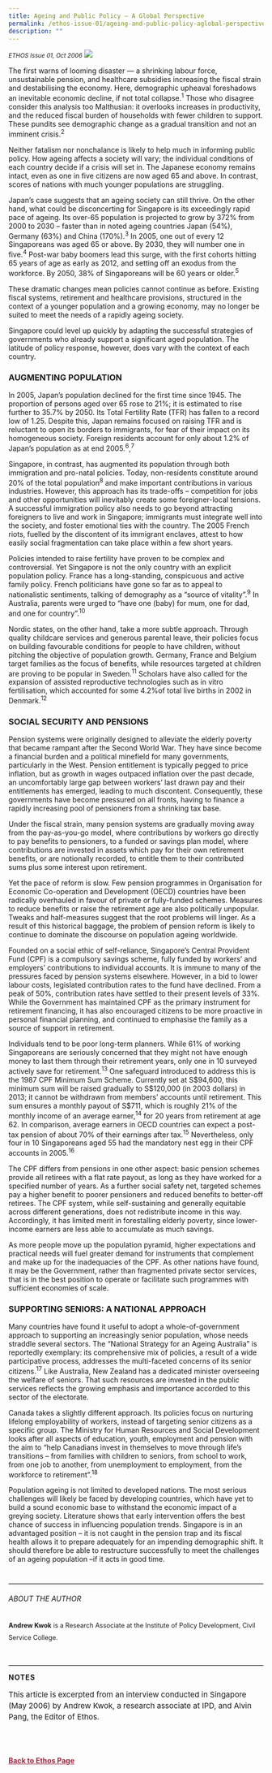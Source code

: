 ```yaml
---
title: Ageing and Public Policy – A Global Perspective
permalink: /ethos-issue-01/ageing-and-public-policy-aglobal-perspective/
description: ""
---
```

<style>

.back a
{
	color: #9f2943;
	font-weight: bold;
}

#banner img
{
	width:100%;
}
	
.author
{
border-bottom: 1px solid black;
margin-top:40px;
padding-bottom:30px;
border-top: 1px solid black;	

}

.author p {
	font-size: 0.9em;
	line-height:24px !important;
	}	
	

.break
{
   border-top: 1px solid  black;
   border-bottom: 1px solid black;
	 padding:20px;
	text-align:center;
	margin-top:50px;
}
	
.break1
{
font-family: Georgia;
	font-size:20px;
	font-style: italic;
	font-weight: bold;
}

.boxheader {
	color: white !important;
	}	

.containerbox {
	background-color: #B7C9E2;
	border-radius: 10px;
	padding: 5%;
	margin-top: 5%;
	
	}	

li {
	font-size: 15px !important;
	
	}	
	
.notestop
{
	font-size: 15px;
	line-height:22px !important;
}	
	

</style>

<em><small>ETHOS Issue 01, Oct 2006</small></em>
<img src="/images/Ethos_Images/Ethos_Issue_01/ageing-and-public-policy.png">

 
<p>The first warns of looming disaster — a shrinking labour force, unsustainable pension, and healthcare subsidies increasing the fiscal strain and destabilising the economy. Here, demographic upheaval foreshadows an inevitable economic decline, if not total collapse.<sup>1</sup> Those who disagree consider this analysis too Malthusian: it overlooks increases in productivity, and the reduced fiscal burden of households with fewer children to support. These pundits see demographic change as a gradual transition and not an imminent crisis.<sup>2</sup></p>  
  
<p>Neither fatalism nor nonchalance is likely to help much in informing public policy. How ageing affects a society will vary; the individual conditions of each country decide if a crisis will set in. The Japanese economy remains intact, even as one in five citizens are now aged 65 and above. In contrast, scores of nations with much younger populations are struggling.</p>  
  
<p>Japan’s case suggests that an ageing society can still thrive. On the other hand, what could be disconcerting for Singapore is its exceedingly rapid pace of ageing. Its over-65 population is projected to grow by 372% from 2000 to 2030 – faster than in noted ageing countries Japan (54%), Germany (63%) and China (170%).<sup>3</sup> In 2005, one out of every 12 Singaporeans was aged 65 or above. By 2030, they will number one in five.<sup>4</sup> Post-war baby boomers lead this surge, with the first cohorts hitting 65 years of age as early as 2012, and setting off an exodus from the workforce. By 2050, 38% of Singaporeans will be 60 years or older.<sup>5</sup></p>  
  
<p>These dramatic changes mean policies cannot continue as before. Existing fiscal systems, retirement and healthcare provisions, structured in the context of a younger population and a growing economy, may no longer be suited to meet the needs of a rapidly ageing society.</p>  
  
<p>Singapore could level up quickly by adapting the successful strategies of governments who already support a significant aged population. The latitude of policy response, however, does vary with the context of each country.</p>

<h3>AUGMENTING POPULATION</h3>

<p>In 2005, Japan’s population declined for the first time since 1945. The proportion of persons aged over 65 rose to 21%; it is estimated to rise further to 35.7% by 2050. Its Total Fertility Rate (TFR) has fallen to a record low of 1.25. Despite this, Japan remains focused on raising TFR and is reluctant to open its borders to immigrants, for fear of their impact on its homogeneous society. Foreign residents account for only about 1.2% of Japan’s population as at end 2005.<sup>6</sup>,<sup>7</sup></p>  
  
<p>Singapore, in contrast, has augmented its population through both immigration and pro-natal policies. Today, non-residents constitute around 20% of the total population<sup>8</sup> and make important contributions in various industries. However, this approach has its trade-offs – competition for jobs and other opportunities will inevitably create some foreigner-local tensions. A successful immigration policy also needs to go beyond attracting foreigners to live and work in Singapore; immigrants must integrate well into the society, and foster emotional ties with the country. The 2005 French riots, fuelled by the discontent of its immigrant enclaves, attest to how easily social fragmentation can take place within a few short years.</p>  
  
<p>Policies intended to raise fertility have proven to be complex and controversial. Yet Singapore is not the only country with an explicit population policy. France has a long-standing, conspicuous and active family policy. French politicians have gone so far as to appeal to nationalistic sentiments, talking of demography as a “source of vitality”.<sup>9</sup> In Australia, parents were urged to “have one (baby) for mum, one for dad, and one for country”.<sup>10</sup></p>  
  
<p>Nordic states, on the other hand, take a more subtle approach. Through quality childcare services and generous parental leave, their policies focus on building favourable conditions for people to have children, without pitching the objective of population growth. Germany, France and Belgium target families as the focus of benefits, while resources targeted at children are proving to be popular in Sweden.<sup>11</sup> Scholars have also called for the expansion of assisted reproductive technologies such as in vitro fertilisation, which accounted for some 4.2%of total live births in 2002 in Denmark.<sup>12</sup>
</p>

<h3>SOCIAL SECURITY AND PENSIONS</h3>

<p>Pension systems were originally designed to alleviate the elderly poverty that became rampant after the Second World War. They have since become a financial burden and a political minefield for many governments, particularly in the West. Pension entitlement is typically pegged to price inflation, but as growth in wages outpaced inflation over the past decade, an uncomfortably large gap between workers’ last drawn pay and their entitlements has emerged, leading to much discontent. Consequently, these governments have become pressured on all fronts, having to finance a rapidly increasing pool of pensioners from a shrinking tax base.</p>

<p>Under the fiscal strain, many pension systems are gradually moving away from the pay-as-you-go model, where contributions by workers go directly to pay benefits to pensioners, to a funded or savings plan model, where contributions are invested in assets which pay for their own retirement benefits, or are notionally recorded, to entitle them to their contributed sums plus some interest upon retirement.</p>

<p>Yet the pace of reform is slow. Few pension programmes in Organisation for Economic Co-operation and Development (OECD) countries have been radically overhauled in favour of private or fully-funded schemes. Measures to reduce benefits or raise the retirement age are also politically unpopular. Tweaks and half-measures suggest that the root problems will linger. As a result of this historical baggage, the problem of pension reform is likely to continue to dominate the discourse on population ageing worldwide.</p>

<p>Founded on a social ethic of self-reliance, Singapore’s Central Provident Fund (CPF) is a compulsory savings scheme, fully funded by workers’ and employers’ contributions to individual accounts. It is immune to many of the pressures faced by pension systems elsewhere. However, in a bid to lower labour costs, legislated contribution rates to the fund have declined. From a peak of 50%, contribution rates have settled to their present levels of 33%. While the Government has maintained CPF as the primary instrument for retirement financing, it has also encouraged citizens to be more proactive in personal financial planning, and continued to emphasise the family as a source of support in retirement.</p>

<p>Individuals tend to be poor long-term planners. While 61% of working Singaporeans are seriously concerned that they might not have enough money to last them through their retirement years, only one in 10 surveyed actively save for retirement.<sup>13</sup> One safeguard introduced to address this is the 1987 CPF Minimum Sum Scheme. Currently set at S$94,600, this minimum sum will be raised gradually to S$120,000 (in 2003 dollars) in 2013; it cannot be withdrawn from members’ accounts until retirement. This sum ensures a monthly payout of S$711, which is roughly 21% of the monthly income of an average earner,<sup>14</sup> for 20 years from retirement at age 62. In comparison, average earners in OECD countries can expect a post-tax pension of about 70% of their earnings after tax.<sup>15</sup> Nevertheless, only four in 10 Singaporeans aged 55 had the mandatory nest egg in their CPF accounts in 2005.<sup>16</sup></p>
		
<p>The CPF differs from pensions in one other aspect: basic pension schemes provide all retirees with a flat rate payout, as long as they have worked for a specified number of years. As a further social safety net, targeted schemes pay a higher benefit to poorer pensioners and reduced benefits to better-off retirees. The CPF system, while self-sustaining and generally equitable across different generations, does not redistribute income in this way. Accordingly, it has limited merit in forestalling elderly poverty, since lower-income earners are less able to accumulate as much savings.</p>

<p>As more people move up the population pyramid, higher expectations and practical needs will fuel greater demand for instruments that complement and make up for the inadequacies of the CPF. As other nations have found, it may be the Government, rather than fragmented private sector services, that is in the best position to operate or facilitate such programmes with sufficient economies of scale.</p>


<h3>SUPPORTING SENIORS: A NATIONAL APPROACH</h3>

<p>Many countries have found it useful to adopt a whole-of-government approach to supporting an increasingly senior population, whose needs straddle several sectors. The “National Strategy for an Ageing Australia” is reportedly exemplary: its comprehensive mix of policies, a result of a wide participative process, addresses the multi-faceted concerns of its senior citizens.<sup>17</sup> Like Australia, New Zealand has a dedicated minister overseeing the welfare of seniors. That such resources are invested in the public services reflects the growing emphasis and importance accorded to this sector of the electorate.</p>

<p>Canada takes a slightly different approach. Its policies focus on nurturing lifelong employability of workers, instead of targeting senior citizens as a specific group. The Ministry for Human Resources and Social Development looks after all aspects of education, youth, employment and pension with the aim to “help Canadians invest in themselves to move through life’s transitions – from families with children to seniors, from school to work, from one job to another, from unemployment to employment, from the workforce to retirement”.<sup>18</sup></p>
  
<p>Population ageing is not limited to developed nations. The most serious challenges will likely be faced by developing countries, which have yet to build a sound economic base to withstand the economic impact of a greying society. Literature shows that early intervention offers the best chance of success in influencing population trends. Singapore is in an advantaged position – it is not caught in the pension trap and its fiscal health allows it to prepare adequately for an impending demographic shift. It should therefore be able to restructure successfully to meet the challenges of an ageing population –if it acts in good time.</p> 
   
  
<div class="author">  
  
<h6>ABOUT THE AUTHOR</h6>  
  
<p class="small-text"><strong>Andrew Kwok</strong> is a Research Associate at the Institute of Policy Development, Civil Service College. </p>  
  
</div>  


<p class="small-text" style="font-weight: bold; letter-spacing: 1px;"><a name="notes"></a>NOTES</p>  
  
<p class="notestop">This article is excerpted from an interview conducted in Singapore (May 2006) by Andrew Kwok, a research associate at IPD, and Alvin Pang, the Editor of Ethos.</p>


<br>




<br>
<br>	
<div class="back">
<a href="/ethos/">Back to Ethos Page</a>	
</div>